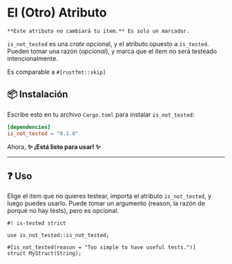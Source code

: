 # El (Otro) Atributo

```admonish note
**Este atributo no cambiará tu item.** Es solo un marcador.
```

`is_not_tested` es una *crate* opcional, y el atributo opuesto a `is_tested`. Pueden tomar una razón (*opcional*), y marca que el item no será testeado intencionalmente.

Es comparable a `#[rustfmt::skip]`

## 📦 Instalación

Escribe esto en tu archivo `Cargo.toml` para instalar `is_not_tested`:

```toml
[dependencies]
is_not_tested = "0.1.0"
```

Ahora, **✨ ¡Está listo para usar! ✨**

---

## ❓ Uso

Elige el item que no quieres testear, importa el atributo `is_not_tested`, y luego puedes usarlo. Puede tomar un argumento (reason, la razón de porqué no hay tests), pero es opcional.

```rust, ignore
#! is-tested strict

use is_not_tested::is_not_tested;

#[is_not_tested(reason = "Too simple to have useful tests.")]
struct MyStruct(String);
```